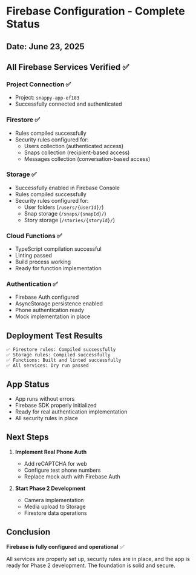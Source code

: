 # Firebase Configuration - Complete Status

## Date: June 23, 2025

## All Firebase Services Verified ✅

### Project Connection ✅
- Project: `snappy-app-ef183`
- Successfully connected and authenticated

### Firestore ✅
- Rules compiled successfully
- Security rules configured for:
  - Users collection (authenticated access)
  - Snaps collection (recipient-based access)
  - Messages collection (conversation-based access)

### Storage ✅
- Successfully enabled in Firebase Console
- Rules compiled successfully
- Security rules configured for:
  - User folders (`/users/{userId}/`)
  - Snap storage (`/snaps/{snapId}/`)
  - Story storage (`/stories/{storyId}/`)

### Cloud Functions ✅
- TypeScript compilation successful
- Linting passed
- Build process working
- Ready for function implementation

### Authentication ✅
- Firebase Auth configured
- AsyncStorage persistence enabled
- Phone authentication ready
- Mock implementation in place

## Deployment Test Results

```
✅ Firestore rules: Compiled successfully
✅ Storage rules: Compiled successfully  
✅ Functions: Built and linted successfully
✅ All services: Dry run passed
```

## App Status

- App runs without errors
- Firebase SDK properly initialized
- Ready for real authentication implementation
- All security rules in place

## Next Steps

1. **Implement Real Phone Auth**
   - Add reCAPTCHA for web
   - Configure test phone numbers
   - Replace mock auth with Firebase Auth

2. **Start Phase 2 Development**
   - Camera implementation
   - Media upload to Storage
   - Firestore data operations

## Conclusion

**Firebase is fully configured and operational** ✅

All services are properly set up, security rules are in place, and the app is ready for Phase 2 development. The foundation is solid and secure.